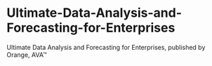 # Ultimate-Data-Analysis-and-Forecasting-for-Enterprises
Ultimate Data Analysis and Forecasting for Enterprises, published by Orange, AVA™
